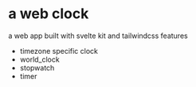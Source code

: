 # a web clock 
 a web app built with svelte kit and tailwindcss features

 * timezone specific clock
 * world_clock 
 * stopwatch
 * timer


